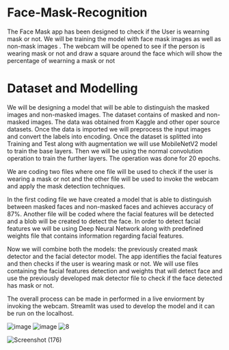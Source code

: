 # Face-Mask-Recognition
The Face Mask app has been designed to check if the User is wearning mask or not.
We will be training the model with face mask images as well as non-mask images . The webcam will be opened to see if the person is wearing mask or not and draw a square around the face which will show the percentage of wearning a mask or not

# Dataset and Modelling
We will be designing a model that will be able to distinguish the masked images and non-masked images. The dataset contains of masked and non-masked images. The data was obtained from Kaggle and other oper source datasets.
Once the data is imported we will preprocess the input images and convert the labels into encoding. Once the dataset is splitted into Training and Test along with augmentation we will use MobileNetV2 model to train the base layers. Then we will be using the normal convolution operation to train the further layers. The operation was done for 20 epochs.

We are coding two files where one file will be used to check if the user is wearing a mask or not and the other file will be used to invoke the webcam and apply the mask detection techniques.

In the first coding file we have created a model that is able to distinguish between masked faces and non-masked faces and achieves accuracy of 87%.
Another file will be coded where the facial features will be detected and a blob will be created to detect the face.
In order to detect facial features we will be using Deep Neural Network along with predefined weights file that contains information regarding facial features.

Now we will combine both the models: the previously created mask detector and the facial detector model.
The app identifies the facial features and then checks if the user is wearing mask or not. We will use files containing the facial features detection and weights that will detect face and use the previously developed mak detector file to check if the face detected has mask or not.


The overall process can be made in performed in a live enviorment by invoking the webcam.
Streamlit was used to develop the model and it can be run on the localhost.

![image](https://user-images.githubusercontent.com/76935226/140601593-8bdd83b0-ccb8-4406-9224-1235ab31e8b3.png)
![image](https://user-images.githubusercontent.com/76935226/140601598-a42f2ce3-5d55-4923-8812-d9565dd2f273.png)
![8](https://user-images.githubusercontent.com/76935226/140601616-5b4b1221-f7c0-4db6-a98b-f7a4acb066c4.jpg)

![Screenshot (176)](https://user-images.githubusercontent.com/76935226/149612815-da930d99-3aa9-45bb-b2d3-f42d70ce2b39.png)



